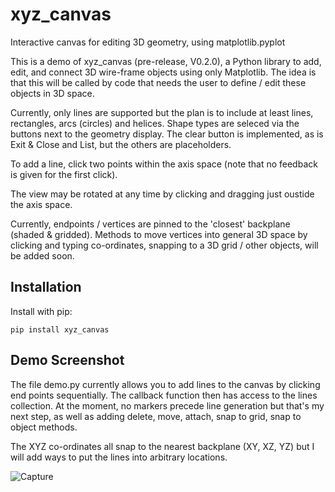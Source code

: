 # xyz_canvas
Interactive canvas for editing 3D geometry, using matplotlib.pyplot

This is a demo of xyz_canvas (pre-release, V0.2.0), a Python library to add, edit, and connect 3D wire-frame objects
using only Matplotlib. The idea is that this will be called by code that needs the 
user to define / edit these objects in 3D space.

Currently, only lines are supported but the plan is to include at least lines, rectangles, 
arcs (circles) and helices. Shape types are seleced via the buttons next to the geometry display.
The clear button is implemented, as is Exit & Close and List, but the others are placeholders.

To add a line, click two points within the axis space (note that no feedback is given for the first click).

The view may be rotated at any time by clicking and dragging just oustide the axis space.

Currently, endpoints / vertices are pinned to the 'closest' backplane (shaded & gridded).
Methods to move vertices into general 3D space by clicking and typing co-ordinates,
snapping to a 3D grid / other objects,  will be added soon.

## Installation
Install with pip:
```
pip install xyz_canvas
```

## Demo Screenshot
The file demo.py currently allows you to add lines to the canvas by clicking end points sequentially. The callback function then has access to the lines collection. At the moment, no markers precede line generation but that's my next step, as well as adding delete, move, attach, snap to grid, snap to object methods.

The XYZ co-ordinates all snap to the nearest backplane (XY, XZ, YZ) but I will add ways to put the lines into arbitrary locations.

![Capture](https://github.com/user-attachments/assets/80abeb00-da7e-44d8-9379-c7abef099912)
